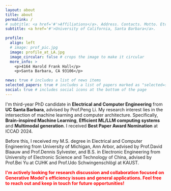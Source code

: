 ```yaml
---
layout: about
title: about
permalink: /
# subtitle: <a href='#'>Affiliations</a>. Address. Contacts. Motto. Etc.
subtitle: <a href='#'>University of California, Santa Barbara</a>. 

profile:
  align: left
  # image: prof_pic.jpg
  image: profile_at_LA.jpg
  image_circular: false # crops the image to make it circular
  more_info: >
    <p>4164 Harold Frank Hall</p>
    <p>Santa Barbara, CA 93106</p>

news: true # includes a list of news items
selected_papers: true # includes a list of papers marked as "selected={true}"
social: true # includes social icons at the bottom of the page
---
```


<!-- #(https://web.ece.ucsb.edu/~lip/) -->
<!-- (https://blaauw.engin.umich.edu/) -->
<!-- (https://www.cse.cuhk.edu.hk/~byu/) -->
I'm third-year PhD candidate in **Electrical and Computer Engineering** from **UC Santa Barbara**, advised by Prof.Peng Li. My research interest lies in the intersection of machine learning and computer architecture. Specifically, **Brain-inspired Machine Learning**,  **Efficient ML/LLM computing systems** and **Multimodal generation**. I received **Best Paper Award Nomination** at ICCAD 2024.

Before this, I received my M.S. degree in Electrical and Computer Engineering from University of Michigan, Ann Arbor, advised by Prof.David Blaauw and Prof.Dennis Sylvester, and B.S. in Electronic Engineering from University of Electronic Science and Technology of China, advised by Prof.Bei Yu at CUHK and Prof.Udo Schwingenschlögl at KAUST.

<span style="color: red; font-weight: bold;">I'm actively looking for research discussion and collaboration focused on Generative Model's efficiency issues and general applications. Feel free to reach out and keep in touch for future opportunities!


<!-- Write your biography here. Tell the world about yourself. Link to your favorite [subreddit](http://reddit.com). You can put a picture in, too. The code is already in, just name your picture `prof_pic.jpg` and put it in the `img/` folder.

Put your address / P.O. box / other info right below your picture. You can also disable any of these elements by editing `profile` property of the YAML header of your `_pages/about.md`. Edit `_bibliography/papers.bib` and Jekyll will render your [publications page](/al-folio/publications/) automatically.

Link to your social media connections, too. This theme is set up to use [Font Awesome icons](https://fontawesome.com/) and [Academicons](https://jpswalsh.github.io/academicons/), like the ones below. Add your Facebook, Twitter, LinkedIn, Google Scholar, or just disable all of them. -->
